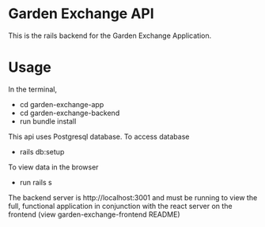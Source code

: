 # Garden Exchange API

This is the rails backend for the Garden Exchange Application.

# Usage
In the terminal,
* cd garden-exchange-app
* cd garden-exchange-backend
* run bundle install

This api uses Postgresql database.
To access database
* rails db:setup

To view data in the browser
* run rails s

The backend server is http://localhost:3001 and must be running to view the full, functional application
in conjunction with the react server on the frontend (view garden-exchange-frontend README)